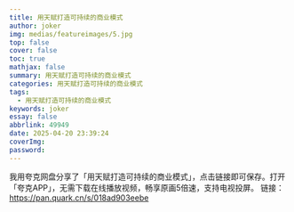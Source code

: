 ```yaml
---
title: 用天赋打造可持续的商业模式
author: joker
img: medias/featureimages/5.jpg
top: false
cover: false
toc: true
mathjax: false
summary: 用天赋打造可持续的商业模式
categories: 用天赋打造可持续的商业模式
tags:
  - 用天赋打造可持续的商业模式
keywords: joker
essay: false
abbrlink: 49949
date: 2025-04-20 23:39:24
coverImg:
password:
---
```


我用夸克网盘分享了「用天赋打造可持续的商业模式」，点击链接即可保存。打开「夸克APP」，无需下载在线播放视频，畅享原画5倍速，支持电视投屏。
链接：https://pan.quark.cn/s/018ad903eebe
